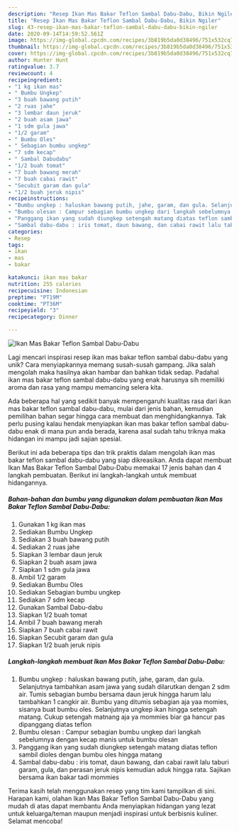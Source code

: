 ```yaml
---
description: "Resep Ikan Mas Bakar Teflon Sambal Dabu-Dabu, Bikin Ngiler"
title: "Resep Ikan Mas Bakar Teflon Sambal Dabu-Dabu, Bikin Ngiler"
slug: 43-resep-ikan-mas-bakar-teflon-sambal-dabu-dabu-bikin-ngiler
date: 2020-09-14T14:59:52.561Z
image: https://img-global.cpcdn.com/recipes/3b819b5da0d38496/751x532cq70/ikan-mas-bakar-teflon-sambal-dabu-dabu-foto-resep-utama.jpg
thumbnail: https://img-global.cpcdn.com/recipes/3b819b5da0d38496/751x532cq70/ikan-mas-bakar-teflon-sambal-dabu-dabu-foto-resep-utama.jpg
cover: https://img-global.cpcdn.com/recipes/3b819b5da0d38496/751x532cq70/ikan-mas-bakar-teflon-sambal-dabu-dabu-foto-resep-utama.jpg
author: Hunter Hunt
ratingvalue: 3.7
reviewcount: 4
recipeingredient:
- "1 kg ikan mas"
- " Bumbu Ungkep"
- "3 buah bawang putih"
- "2 ruas jahe"
- "3 lembar daun jeruk"
- "2 buah asam jawa"
- "1 sdm gula jawa"
- "1/2 garam"
- " Bumbu Oles"
- " Sebagian bumbu ungkep"
- "7 sdm kecap"
- " Sambal Dabudabu"
- "1/2 buah tomat"
- "7 buah bawang merah"
- "7 buah cabai rawit"
- "Secubit garam dan gula"
- "1/2 buah jeruk nipis"
recipeinstructions:
- "Bumbu ungkep : haluskan bawang putih, jahe, garam, dan gula. Selanjutnya tambahkan asam jawa yang sudah dilarutkan dengan 2 sdm air. Tumis sebagian bumbu bersama daun jeruk hingga harum lalu tambahkan 1 cangkir air. Bumbu yang ditumis sebagian aja yaa momies, sisanya buat bumbu oles. Selanjutnya ungkep ikan hingga setengah matang. Cukup setengah matnang aja ya mommies biar ga hancur pas dipanggang diatas teflon"
- "Bumbu olesan : Campur sebagian bumbu ungkep dari langkah sebelumnya dengan kecap manis untuk bumbu olesan"
- "Panggang ikan yang sudah diungkep setengah matang diatas teflon sambil dioles dengan bumbu oles hingga matang"
- "Sambal dabu-dabu : iris tomat, daun bawang, dan cabai rawit lalu taburi garam, gula, dan perasan jeruk nipis kemudian aduk hingga rata. Sajikan bersama ikan bakar tadi mommies"
categories:
- Resep
tags:
- ikan
- mas
- bakar

katakunci: ikan mas bakar 
nutrition: 255 calories
recipecuisine: Indonesian
preptime: "PT19M"
cooktime: "PT36M"
recipeyield: "3"
recipecategory: Dinner

---
```



![Ikan Mas Bakar Teflon Sambal Dabu-Dabu](https://img-global.cpcdn.com/recipes/3b819b5da0d38496/751x532cq70/ikan-mas-bakar-teflon-sambal-dabu-dabu-foto-resep-utama.jpg)

Lagi mencari inspirasi resep ikan mas bakar teflon sambal dabu-dabu yang unik? Cara menyiapkannya memang susah-susah gampang. Jika salah mengolah maka hasilnya akan hambar dan bahkan tidak sedap. Padahal ikan mas bakar teflon sambal dabu-dabu yang enak harusnya sih memiliki aroma dan rasa yang mampu memancing selera kita.



Ada beberapa hal yang sedikit banyak mempengaruhi kualitas rasa dari ikan mas bakar teflon sambal dabu-dabu, mulai dari jenis bahan, kemudian pemilihan bahan segar hingga cara membuat dan menghidangkannya. Tak perlu pusing kalau hendak menyiapkan ikan mas bakar teflon sambal dabu-dabu enak di mana pun anda berada, karena asal sudah tahu triknya maka hidangan ini mampu jadi sajian spesial.


Berikut ini ada beberapa tips dan trik praktis dalam mengolah ikan mas bakar teflon sambal dabu-dabu yang siap dikreasikan. Anda dapat membuat Ikan Mas Bakar Teflon Sambal Dabu-Dabu memakai 17 jenis bahan dan 4 langkah pembuatan. Berikut ini langkah-langkah untuk membuat hidangannya.

<!--inarticleads1-->

##### Bahan-bahan dan bumbu yang digunakan dalam pembuatan Ikan Mas Bakar Teflon Sambal Dabu-Dabu:

1. Gunakan 1 kg ikan mas
1. Sediakan  Bumbu Ungkep
1. Sediakan 3 buah bawang putih
1. Sediakan 2 ruas jahe
1. Siapkan 3 lembar daun jeruk
1. Siapkan 2 buah asam jawa
1. Siapkan 1 sdm gula jawa
1. Ambil 1/2 garam
1. Sediakan  Bumbu Oles
1. Sediakan  Sebagian bumbu ungkep
1. Sediakan 7 sdm kecap
1. Gunakan  Sambal Dabu-dabu
1. Siapkan 1/2 buah tomat
1. Ambil 7 buah bawang merah
1. Siapkan 7 buah cabai rawit
1. Siapkan Secubit garam dan gula
1. Siapkan 1/2 buah jeruk nipis




<!--inarticleads2-->

##### Langkah-langkah membuat Ikan Mas Bakar Teflon Sambal Dabu-Dabu:

1. Bumbu ungkep : haluskan bawang putih, jahe, garam, dan gula. Selanjutnya tambahkan asam jawa yang sudah dilarutkan dengan 2 sdm air. Tumis sebagian bumbu bersama daun jeruk hingga harum lalu tambahkan 1 cangkir air. Bumbu yang ditumis sebagian aja yaa momies, sisanya buat bumbu oles. Selanjutnya ungkep ikan hingga setengah matang. Cukup setengah matnang aja ya mommies biar ga hancur pas dipanggang diatas teflon
1. Bumbu olesan : Campur sebagian bumbu ungkep dari langkah sebelumnya dengan kecap manis untuk bumbu olesan
1. Panggang ikan yang sudah diungkep setengah matang diatas teflon sambil dioles dengan bumbu oles hingga matang
1. Sambal dabu-dabu : iris tomat, daun bawang, dan cabai rawit lalu taburi garam, gula, dan perasan jeruk nipis kemudian aduk hingga rata. Sajikan bersama ikan bakar tadi mommies




Terima kasih telah menggunakan resep yang tim kami tampilkan di sini. Harapan kami, olahan Ikan Mas Bakar Teflon Sambal Dabu-Dabu yang mudah di atas dapat membantu Anda menyiapkan hidangan yang lezat untuk keluarga/teman maupun menjadi inspirasi untuk berbisnis kuliner. Selamat mencoba!
